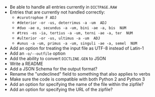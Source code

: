 - Be able to handle all entries currently in `DICTPAGE.RAW`
- Entries that are currently not handled correctly:
    - `#curotrophoe F ADJ`
    - `#deterior -or -us, deterrimus -a -um  ADJ`
    - `#duo -ae o, secundus -a -um, bini -ae -a, bis  NUM`
    - `#tres -es -ia, tertius -a -um, terni -ae -a, ter  NUM`
    - `#ulterior -or -us, ultimus -a -um  ADJ`
    - `#unus -a -um, primus -a -um, singuli -ae -a, semel  NUM`
- Add an option for treating the input file as UTF-8 instead of Latin-1
- Add an `-o/--outfile` option
- Add the ability to convert `DICTLINE.GEN` to JSON
- Write a README
- Add a JSON Schema for the output format?
- Rename the "undeclined" field to something that also applies to verbs
- Make sure the code is compatible with both Python 2 and Python 3
- Add an option for specifying the name of the file within the zipfile?
- Add an option for specifying the URL of the zipfile?

